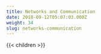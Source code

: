 ```yaml
---
title: Networks and Communication
date: 2018-09-12T05:07:03.000Z
weight: 34
slug: networks-communication
---
```

{{< children >}}
